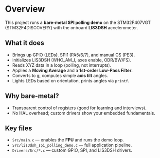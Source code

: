 # Overview

This project runs a **bare-metal SPI polling demo** on the STM32F407VGT (STM32F4DISCOVERY) with the onboard **LIS3DSH** accelerometer.

## What it does
- Brings up GPIO (LEDs), SPI1 (PA5/6/7), and manual CS (PE3).
- Initializes LIS3DSH (WHO_AM_I, axes enable, ODR/BW/FS).
- Reads XYZ data in a loop (polling, not interrupts).
- Applies a **Moving Average** and a **1st-order Low-Pass Filter**.
- Converts to g, computes simple **axis tilt** angles.
- Lights LEDs based on orientation, prints angles via `printf`.

## Why bare-metal?
- Transparent control of registers (good for learning and interviews).
- No HAL overhead; custom drivers show your embedded fundamentals.

## Key files
- `Src/main.c` — enables the **FPU** and runs the demo loop.
- `Src/lis3dsh_spi_polling_demo.c` — full application pipeline.
- `Drivers/Src/*.c` — custom GPIO, SPI, and LIS3DSH drivers.
